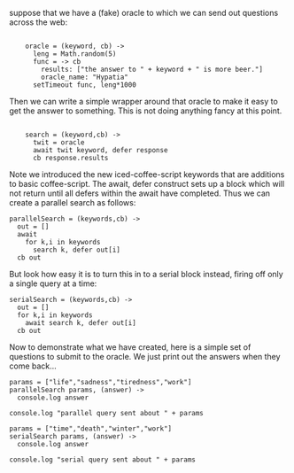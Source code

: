 
suppose that we have a (fake) oracle to which we can send out questions across the web:
    
```coffee-script

    oracle = (keyword, cb) -> 
      leng = Math.random(5)
      func = -> cb 
        results: ["the answer to " + keyword + " is more beer."]
        oracle_name: "Hypatia"
      setTimeout func, leng*1000
```
Then we can write a simple wrapper around that oracle to make it easy to get the answer to 
something. This is not doing anything fancy at this point.
    
```iced-coffee-script

    search = (keyword,cb) ->
      twit = oracle
      await twit keyword, defer response
      cb response.results
```
Note we introduced the new iced-coffee-script keywords that are additions to basic coffee-script. 
The await, defer construct sets up a block which will not return until all defers within the await 
have completed. Thus we can create a parallel search as follows:

    parallelSearch = (keywords,cb) ->
      out = []
      await
        for k,i in keywords
          search k, defer out[i]
      cb out

But look how easy it is to turn this in to a serial block instead, firing off only a single query 
at a time:

    serialSearch = (keywords,cb) ->
      out = []
      for k,i in keywords
        await search k, defer out[i]
      cb out

Now to demonstrate what we have created, here is a simple set of questions to submit to the oracle.
We just print out the answers when they come back...

    params = ["life","sadness","tiredness","work"]
    parallelSearch params, (answer) -> 
      console.log answer

    console.log "parallel query sent about " + params

    params = ["time","death","winter","work"]
    serialSearch params, (answer) -> 
      console.log answer

    console.log "serial query sent about " + params

